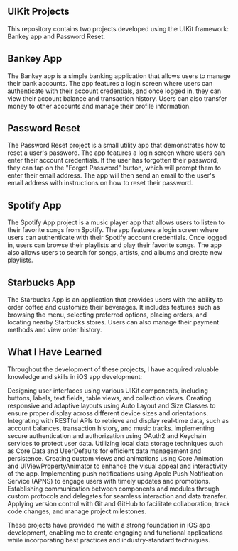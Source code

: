 ## UIKit Projects

This repository contains two projects developed using the UIKit framework: Bankey app and Password Reset.

## Bankey App

The Bankey app is a simple banking application that allows users to manage their bank accounts. The app features a login screen where users can authenticate with their account credentials, and once logged in, they can view their account balance and transaction history. Users can also transfer money to other accounts and manage their profile information.

## Password Reset

The Password Reset project is a small utility app that demonstrates how to reset a user's password. The app features a login screen where users can enter their account credentials. If the user has forgotten their password, they can tap on the "Forgot Password" button, which will prompt them to enter their email address. The app will then send an email to the user's email address with instructions on how to reset their password.

## Spotify App

The Spotify App project is a music player app that allows users to listen to their favorite songs from Spotify. The app features a login screen where users can authenticate with their Spotify account credentials. Once logged in, users can browse their playlists and play their favorite songs. The app also allows users to search for songs, artists, and albums and create new playlists.

## Starbucks App

The Starbucks App is an application that provides users with the ability to order coffee and customize their beverages. It includes features such as browsing the menu, selecting preferred options, placing orders, and locating nearby Starbucks stores. Users can also manage their payment methods and view order history.

## What I Have Learned

Throughout the development of these projects, I have acquired valuable knowledge and skills in iOS app development:

Designing user interfaces using various UIKit components, including buttons, labels, text fields, table views, and collection views.
Creating responsive and adaptive layouts using Auto Layout and Size Classes to ensure proper display across different device sizes and orientations.
Integrating with RESTful APIs to retrieve and display real-time data, such as account balances, transaction history, and music tracks.
Implementing secure authentication and authorization using OAuth2 and Keychain services to protect user data.
Utilizing local data storage techniques such as Core Data and UserDefaults for efficient data management and persistence.
Creating custom views and animations using Core Animation and UIViewPropertyAnimator to enhance the visual appeal and interactivity of the app.
Implementing push notifications using Apple Push Notification Service (APNS) to engage users with timely updates and promotions.
Establishing communication between components and modules through custom protocols and delegates for seamless interaction and data transfer.
Applying version control with Git and GitHub to facilitate collaboration, track code changes, and manage project milestones.

These projects have provided me with a strong foundation in iOS app development, enabling me to create engaging and functional applications while incorporating best practices and industry-standard techniques.


